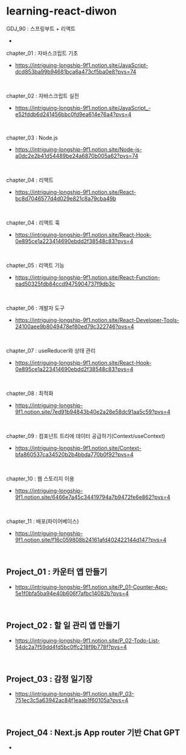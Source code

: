 # learning-react-diwon

GDJ_90 : 스프링부트 + 리액트
<br/>

-

chapter_01 : 자바스크립트 기초
<br/>

- https://intriguing-longship-9f1.notion.site/JavaScript-dcd853ba99b94681bca6a473cf5ba0e8?pvs=74

<br/>

chapter_02 : 자바스크립트 실전
<br/>

- https://intriguing-longship-9f1.notion.site/JavaScript_-e52fddb6d241456bbc0fd9ea614e76a4?pvs=4

<br/>

chapter_03 : Node.js
<br/>

- https://intriguing-longship-9f1.notion.site/Node-js-a0dc2e2b41d54489be24a6870b005a62?pvs=74

<br/>

chapter_04 : 리액트
<br/>

- https://intriguing-longship-9f1.notion.site/React-bc8d7046577d4d029e821c8a79cba49b

<br/>

chapter_04 : 리액트 훅
<br/>

- https://intriguing-longship-9f1.notion.site/React-Hook-0e895ce1a223414690ebdd2f38548c83?pvs=4

<br/>

chapter_05 : 리액트 기능
<br/>

- https://intriguing-longship-9f1.notion.site/React-Function-ead50325fdb84ccd9475904737f9db3c

<br/>

chapter_06 : 개발자 도구
<br/>

- https://intriguing-longship-9f1.notion.site/React-Developer-Tools-24100aee9b8049478ef80ed79c322746?pvs=4

<br/>

chapter_07 : useReducer와 상태 관리
<br/>

- https://intriguing-longship-9f1.notion.site/React-Hook-0e895ce1a223414690ebdd2f38548c83?pvs=4

<br/>

chapter_08 : 최적화
<br/>

- https://intriguing-longship-9f1.notion.site/7ed91b94843b40e2a28e58dc91aa5c59?pvs=4

<br/>

chapter_09 : 컴포넌트 트리에 데이터 공급하기(Context/useContext)
<br/>

- https://intriguing-longship-9f1.notion.site/Context-bfa860537ca34520b2b4bbda770b0f92?pvs=4

<br/>

chapter_10 : 웹 스토리지 이용
<br/>

- https://intriguing-longship-9f1.notion.site/6466e7a45c34419794a7b9472fe6e862?pvs=4

<br/>

chapter_11 : 배포(파이어베이스)
<br/>

- https://intriguing-longship-9f1.notion.site/f16c059808b24161afd402422144d147?pvs=4

<br/>

Project_01 : 카운터 앱 만들기
<br/>
-

- https://intriguing-longship-9f1.notion.site/P_01-Counter-App-5e1f0bfa5ba94e40b606f7afbc14082b?pvs=4

<br/>

Project_02 : 할 일 관리 앱 만들기
<br/>
-

- https://intriguing-longship-9f1.notion.site/P_02-Todo-List-54dc2a7f59dd4fd5bc0ffc218f9b778f?pvs=4

<br/>

Project_03 : 감정 일기장
<br/>
-

- https://intriguing-longship-9f1.notion.site/P_03-751ec3c5a63942ac84f1eaab1f60105a?pvs=4

<br/>

Project_04 : Next.js App router 기반 Chat GPT
<br/>
-

- 

